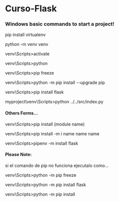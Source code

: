 # Curso-Flask


### Windows basic commands to start a project!

pip install virtualenv

python -m venv venv

venv\Scripts>activate

venv\Scripts>python

venv\Scripts>pip freeze

venv\Scripts>python -m pip install --upgrade pip

venv\Scripts>pip install flask

myproject\venv\Scripts>python ../../src/index.py


#### Others Forms...

venv\Scripts>pip install (module name)

venv\Scripts>pip install -m  i name name name

venv\Scripts>pipenv -m install flask


#### Please Note: 

si el comando de pip no funciona ejecutalo como...

venv\Scripts>python -m pip freeze

venv\Scripts>python -m pip install flask

venv\Scripts>python -m pip install <nombre del modulo o de la libreria que se vaya a instalar>  


